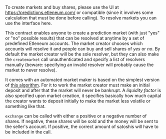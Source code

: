 To create markets and buy shares, please use the UI at https://predictions.etleneum.com/ or compatible (since it involves some calculation that must be done before calling). To resolve markets you can use the interface here.

This contract enables anyone to create a prediction market (with just "yes" or "no" possible results) that can be resolved at anytime by a set of predefined Etleneum accounts. The market creator chooses which accounts will resolve it and people can buy and sell shares of _yes_ or _no_. By default the market creator will be the sole resolver, but they can also make the `createmarket` call unauthenticated and specify a list of resolvers manually (beware: specifying an invalid resolver will probably cause the market to never resolve).

It comes with an automated market maker is based on the simplest version of [this algorithm](https://docs.google.com/spreadsheets/d/1fzpjJf3SfWFhaPfx6daAFvfOmBDxJJX_fnoGmlZXVNQ/edit#gid=2042525619). For it to work the market creator must make an initial deposit and after that the market will never be bankrupt. A _liquidity factor_ is also specified upon market creation, it specifies basically how much capital the creator wants to deposit initially to make the market less volatile or something like that.

`exchange` can be called with either a positive or a negative number of shares. If negative, these shares will be sold and the money will be sent to the seller's account. If positive, the correct amount of satoshis will have to be included in the call.